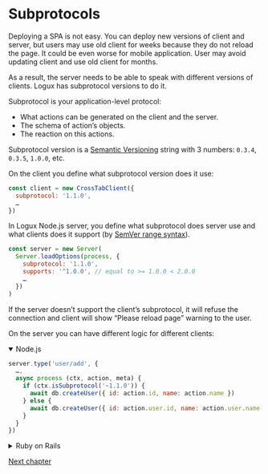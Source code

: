 # Subprotocols

Deploying a SPA is not easy. You can deploy new versions of client and server, but users may use old client for weeks because they do not reload the page. It could be even worse for mobile application. User may avoid updating client and use old client for months.

As a result, the server needs to be able to speak with different versions of clients. Logux has subprotocol versions to do it.

Subprotocol is your application-level protocol:

* What actions can be generated on the client and the server.
* The schema of action’s objects.
* The reaction on this actions.

Subprotocol version is a [Semantic Versioning] string with 3 numbers: `0.3.4`, `0.3.5`, `1.0.0`, etc.

On the client you define what subprotocol version does it use:

```js
const client = new CrossTabClient({
  subprotocol: '1.1.0',
  …
})
```

In Logux Node.js server, you define what subprotocol does server use and what clients does it support (by [SemVer range syntax]).

```js
const server = new Server(
  Server.loadOptions(process, {
    subprotocol: '1.1.0',
    supports: '^1.0.0', // equal to >= 1.0.0 < 2.0.0
    …
  })
)
```

If the server doesn’t support the client’s subprotocol, it will refuse the connection and client will show “Please reload page” warning to the user.

On the server you can have different logic for different clients:

<details open><summary>Node.js</summary>

```js
server.type('user/add', {
  …,
  async process (ctx, action, meta) {
    if (ctx.isSubprotocol('~1.1.0')) {
      await db.createUser({ id: action.id, name: action.name })
    } else {
      await db.createUser({ id: action.user.id, name: action.user.name })
    }
  }
})
```

</details>
<details><summary>Ruby on Rails</summary>

```ruby
# app/logux/actions/users.rb
module Channels
  class Users < Logux::ChannelController
    def add
      user = if meta.subprotocol =~ /1.1.\d+/
        User.new(id: action[:id], name: action[:name])
      else
        User.new(id: action[:user][:id], name: action[:user][:name])
      end
      user.save!
    end
  end
end
```

</details>

[Semantic Versioning]: https://semver.org/
[SemVer range syntax]: https://github.com/npm/node-semver#advanced-range-syntax

[Next chapter](../../recipes/authentication.md)
